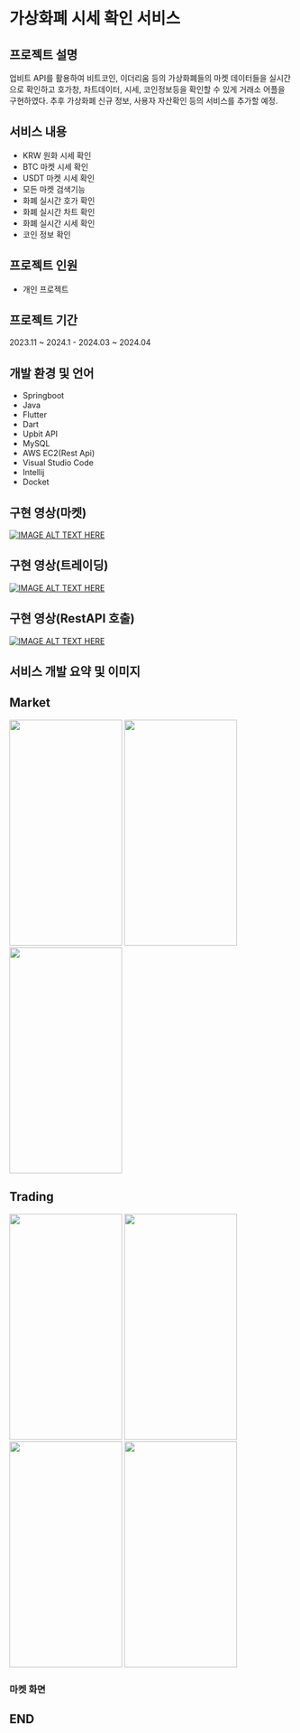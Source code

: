 # 가상화폐 시세 확인 서비스
## 프로젝트 설명
업비트 API를 활용하여 비트코인, 이더리움 등의 가상화폐들의 마켓 데이터들을 실시간으로 확인하고 호가창, 차트데이터, 시세, 코인정보등을 확인할 수 있게 거래소 어플을 구현하였다. 추후 가상화폐 신규 정보, 사용자 자산확인 등의 서비스를 추가할 예정.


## 서비스 내용
- KRW 원화 시세 확인
- BTC 마켓 시세 확인
- USDT 마켓 시세 확인
- 모든 마켓 검색기능
- 화폐 실시간 호가 확인
- 화폐 실시간 차트 확인
- 화폐 실시간 시세 확인
- 코인 정보 확인

## 프로젝트 인원
- 개인 프로젝트

## 프로젝트 기간
2023.11 ~ 2024.1 - 2024.03 ~ 2024.04

## 개발 환경 및 언어
- Springboot
- Java
- Flutter
- Dart
- Upbit API
- MySQL
- AWS EC2(Rest Api)
- Visual Studio Code
- Intellij
- Docket

## 구현 영상(마켓)
[![IMAGE ALT TEXT HERE](https://img.youtube.com/vi/aw1K01BxLdc/0.jpg)](https://www.youtube.com/watch?v=aw1K01BxLdc)

## 구현 영상(트레이딩)
[![IMAGE ALT TEXT HERE](https://img.youtube.com/vi/J9DgC26hk6M/0.jpg)](https://www.youtube.com/watch?v=J9DgC26hk6M)

## 구현 영상(RestAPI 호출)
[![IMAGE ALT TEXT HERE](https://img.youtube.com/vi/pbG5uMikTBQ/0.jpg)](https://www.youtube.com/watch?v=pbG5uMikTBQ)

## 서비스 개발 요약 및 이미지
## Market
<img src="https://github.com/jongwon-kr/BitProject/assets/76871947/60593c97-c90d-43bf-991c-db1d3df43b6e" width="200" height="400">
<img src="https://github.com/jongwon-kr/BitProject/assets/76871947/fadf09b9-5849-4f3b-ae60-071416083045" width="200" height="400">
<img src="https://github.com/jongwon-kr/BitProject/assets/76871947/5348c453-295f-461b-a6e4-d4eb5b7e63a4" width="200" height="400">

## Trading
<img src="https://github.com/jongwon-kr/BitProject/assets/76871947/bb403436-8742-4be8-8657-a034062859bb" width="200" height="400">
<img src="https://github.com/jongwon-kr/BitProject/assets/76871947/8a759b62-daee-4f75-8c8b-34da6c3d9394" width="200" height="400">
<img src="https://github.com/jongwon-kr/BitProject/assets/76871947/71ff33e0-0003-4e7c-8e9e-f95b2f07778e" width="200" height="400">
<img src="https://github.com/jongwon-kr/BitProject/assets/76871947/e659831b-e898-4e25-8e83-368e174a4758" width="200" height="400">

### 마켓 화면

## END


